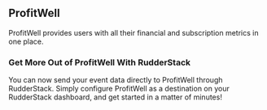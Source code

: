 ## ProfitWell

ProfitWell provides users with all their financial and subscription metrics in one place.

### Get More Out of ProfitWell With RudderStack

You can now send your event data directly to ProfitWell through RudderStack. Simply configure ProfitWell as a destination on your RudderStack dashboard, and get started in a matter of minutes!
